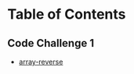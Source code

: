 # Table of Contents
## Code Challenge 1
* [array-reverse](https://github.com/minxie97/data-structures-and-algorithms/blob/array-reverse/python/code_challenges/array_reverse/README.md)
